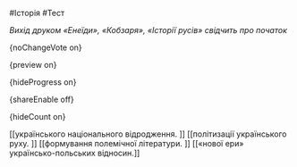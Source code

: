 #Історія #Тест

*Вихід друком «Енеїди», «Кобзаря», «Історії русів» свідчить про початок*

{noChangeVote on}

{preview on}

{hideProgress on}

{shareEnable off}

{hideCount on}

[[українського національного відродження. ]]
[[політизації українського руху. ]]
[[формування полемічної літератури. ]]
[[«нової ери» українсько-польських відносин.]]
